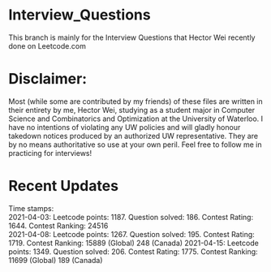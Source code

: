 # Interview_Questions
This branch is mainly for the Interview Questions that Hector Wei recently done on Leetcode.com

# Disclaimer: 
Most (while some are contributed by my friends) of these files are written in their entirety by me, Hector Wei, studying as a student major in Computer Science and Combinatorics and Optimization at the University of Waterloo. I have no intentions of violating any UW policies and will gladly honour takedown notices produced by an authorized UW representative. They are by no means authoritative so use at your own peril. Feel free to follow me in practicing for interviews!

# Recent Updates
Time stamps:  
2021-04-03: Leetcode points: 1187. Question solved: 186. Contest Rating: 1644. Contest Ranking: 24516  
2021-04-08: Leetcode points: 1267. Question solved: 195. Contest Rating: 1719. Contest Ranking: 15889 (Global) 248 (Canada) 
2021-04-15: Leetcode points: 1349. Question solved: 206. Contest Rating: 1775. Contest Ranking: 11699 (Global) 189 (Canada)
